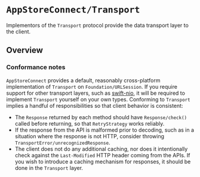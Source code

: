 # ``AppStoreConnect/Transport``

Implementors of the ``Transport`` protocol provide the data transport layer to the client. 

## Overview

### Conformance notes

``AppStoreConnect`` provides a default, reasonably cross-platform implementation of ``Transport`` on ``Foundation/URLSession``. If you require support for other transport layers, such as [swift-nio](https://github.com/apple/swift-nio), it will be required to implement ``Transport`` yourself on your own types. Conforming to ``Transport`` implies a handful of responsibilities so that client behavior is consistent:

- The ``Response`` returned by each method should have ``Response/check()`` called before returning, so that ``RetryStrategy`` works reliably.
- If the response from the API is malformed prior to decoding, such as in a situation where the response is not HTTP, consider throwing ``TransportError/unrecognizedResponse``.
- The client does not do any additional caching, nor does it intentionally check against the `Last-Modified` HTTP header coming from the APIs. If you wish to introduce a caching mechanism for responses, it should be done in the ``Transport`` layer.
